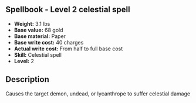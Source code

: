 ## Spellbook - Level 2 celestial spell

- **Weight:** 3.1 lbs
- **Base value:** 68 gold
- **Base material:** Paper
- **Base write cost:** 40 charges
- **Actual write cost:** From half to full base cost
- **Skill:** Celestial spell
- **Level:** 2

## Description

Causes the target demon, undead, or lycanthrope to suffer celestial damage

